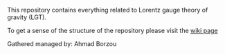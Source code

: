 This repository contains everything related to Lorentz gauge theory of gravity (LGT).

To get a sense of the structure of the repository please visit the  <a href="https://github.com/ahmadborzou/Lorentz-Gauge-Theory-Of-Gravity-LGT/wiki">wiki page</a>

Gathered managed by: Ahmad Borzou
